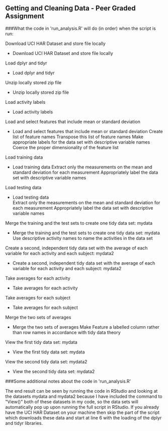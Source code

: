 ## Getting and Cleaning Data - Peer Graded Assignment
###What the code in 'run_analysis.R' will do (in order) when the script is run:

Download UCI HAR Dataset and store file locally
- Download UCI HAR Dataset and store file locally

Load dplyr and tidyr
- Load dplyr and tidyr

Unzip locally stored zip file
- Unzip locally stored zip file

Load activity labels
- Load activity labels

Load and select features that include mean or standard deviation
- Load and select features that include mean or standard deviation
   Create list of feature names
   Transpose this list of feature names
   Make appropriate labels for the data set with descriptive variable names
   Coerce the proper dimensionality of the feature list

Load training data
- Load training data
   Extract only the measurements on the mean and standard deviation for each measurement
   Appropriately label the data set with descriptive variable names

Load testing data  
- Load testing data  
   Extract only the measurements on the mean and standard deviation for each measurement
   Appropriately label the data set with descriptive variable names

Merge the training and the test sets to create one tidy data set: mydata
- Merge the training and the test sets to create one tidy data set: mydata
   Use descriptive activity names to name the activities in the data set

Create a second, independent tidy data set with the average of each variable for each activity and each subject: mydata2
- Create a second, independent tidy data set with the average of each variable for each activity and each subject: mydata2

Take averages for each activity
- Take averages for each activity

Take averages for each subject
- Take averages for each subject

Merge the two sets of averages
- Merge the two sets of averages
   Make Feature a labelled column rather than row names in accordance with tidy data theory

View the first tidy data set: mydata
- View the first tidy data set: mydata

View the second tidy data set: mydata2
- View the second tidy data set: mydata2

###Some additional notes about the code in 'run_analysis.R'

The end result can be seen by running the code in RStudio and looking at the datasets
mydata and mydata2 because I have included the command to "View()" both of these datasets in 
my code, so the data sets will automatically pop up upon running the full script in RStudio.
If you already have the UCI HAR Dataset on your machine then skip the part of the script 
which downloads these data and start at line 6 with the loading of the dplyr and tidyr libraries.
